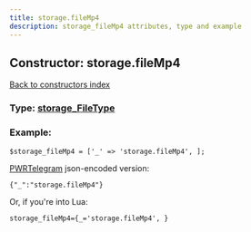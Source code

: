 ```yaml
---
title: storage.fileMp4
description: storage_fileMp4 attributes, type and example
---
```

## Constructor: storage.fileMp4  
[Back to constructors index](index.md)






### Type: [storage\_FileType](../types/storage_FileType.md)


### Example:

```
$storage_fileMp4 = ['_' => 'storage.fileMp4', ];
```  

[PWRTelegram](https://pwrtelegram.xyz) json-encoded version:

```
{"_":"storage.fileMp4"}
```


Or, if you're into Lua:  


```
storage_fileMp4={_='storage.fileMp4', }

```


